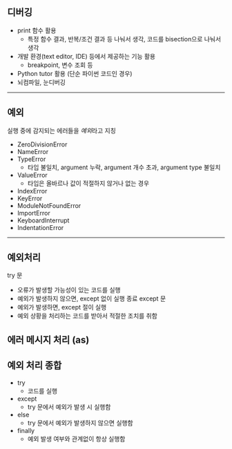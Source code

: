 ## 디버깅
- print 함수 활용
    - 특정 함수 결과, 반복/조건 결과 등 나눠서 생각, 코드를 bisection으로 나눠서 생각
- 개발 환경(text editor, IDE) 등에서 제공하는 기능 활용
    - breakpoint, 변수 조회 등
- Python tutor 활용 (단순 파이썬 코드인 경우)
- 뇌컴파일, 눈디버깅

---

## 예외
실행 중에 감지되는 에러들을 *예외*라고 지칭
- ZeroDivisionError
- NameError
- TypeError
    - 타입 불일치, argument 누락, argument 개수 초과, argument type 불일치
- ValueError
    - 타입은 올바르나 값이 적절하지 않거나 없는 경우
- IndexError
- KeyError
- ModuleNotFoundError
- ImportError
- KeyboardInterrupt
- IndentationError
---

## 예외처리

try 문
- 오류가 발생할 가능성이 있는 코드를 실행
- 예외가 발생하지 않으면, except 없이 실행 종료
except 문
- 예외가 발생하면, except 절이 실행
- 예외 상황을 처리하는 코드를 받아서 적절한 조치를 취함

## 에러 메시지 처리 (as)

## 예외 처리 종합
- try
    - 코드를 실행
- except
    - try 문에서 예외가 발생 시 실행함
- else
    - try 문에서 예외가 발생하지 않으면 실행함
- finally
    - 예외 발생 여부와 관계없이 항상 실행함